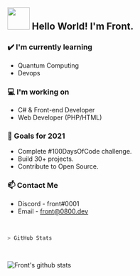 ## <img src="https://raw.githubusercontent.com/alexnaiman/alexnaiman/master/resources/Confused_Dog.gif" height="50px" />  Hello World! I'm Front.


### ✔️ I'm currently learning
- Quantum Computing
- Devops

### 💻 I'm working on
- C# & Front-end Developer
- Web Developer (PHP/HTML)

### 🌱 Goals for 2021
- Complete #100DaysOfCode challenge.
- Build 30+ projects.
- Contribute to Open Source.

### 📫 Contact Me
- Discord - front#0001
- Email - front@0800.dev

<br>

````bash
> GitHub Stats
````
<br>

![Front's github stats](https://github-readme-stats.vercel.app/api?username=FuckTheLove&show_icons=false&theme=radical)
